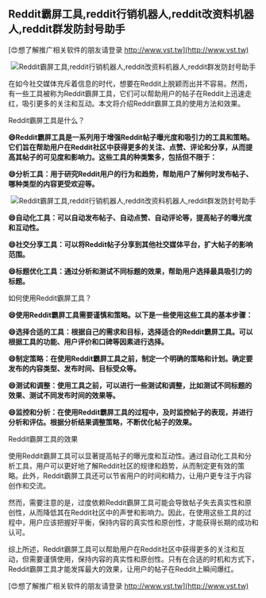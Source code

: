 ## **Reddit霸屏工具,reddit行销机器人,reddit改资料机器人,reddit群发防封号助手**

[😍想了解推广相关软件的朋友请登录 http://www.vst.tw](http://www.vst.tw)

 <center><img src="https://vst.tw/MP4/tuiguang/png/2.png" alt="Reddit霸屏工具,reddit行销机器人,reddit改资料机器人,reddit群发防封号助手"></center>

在如今社交媒体充斥着信息的时代，想要在Reddit上脱颖而出并不容易。然而，有一些工具被称为Reddit霸屏工具，它们可以帮助用户的帖子在Reddit上迅速走红，吸引更多的关注和互动。本文将介绍Reddit霸屏工具的使用方法和效果。

Reddit霸屏工具是什么？

**😄Reddit霸屏工具是一系列用于增强Reddit帖子曝光度和吸引力的工具和策略。它们旨在帮助用户在Reddit社区中获得更多的关注、点赞、评论和分享，从而提高其帖子的可见度和影响力。这些工具的种类繁多，包括但不限于：**

**😄分析工具：用于研究Reddit用户的行为和趋势，帮助用户了解何时发布帖子、哪种类型的内容更受欢迎等。**

 <center><img src="https://vst.tw/MP4/tuiguang/png/8.png" alt="Reddit霸屏工具,reddit行销机器人,reddit改资料机器人,reddit群发防封号助手"></center>

**😄自动化工具：可以自动发布帖子、自动点赞、自动评论等，提高帖子的曝光度和互动性。**

**😄社交分享工具：可以将Reddit帖子分享到其他社交媒体平台，扩大帖子的影响范围。**

**😄标题优化工具：通过分析和测试不同标题的效果，帮助用户选择最具吸引力的标题。**

如何使用Reddit霸屏工具？

**😄使用Reddit霸屏工具需要谨慎和策略。以下是一些使用这些工具的基本步骤：**

**😄选择合适的工具：根据自己的需求和目标，选择适合的Reddit霸屏工具。可以根据工具的功能、用户评价和口碑等因素进行选择。**

**😄制定策略：在使用Reddit霸屏工具之前，制定一个明确的策略和计划。确定要发布的内容类型、发布时间、目标受众等。**

**😄测试和调整：使用工具之前，可以进行一些测试和调整，比如测试不同标题的效果、测试不同发布时间的效果等。**

**😄监控和分析：在使用Reddit霸屏工具的过程中，及时监控帖子的表现，并进行分析和评估。根据分析结果调整策略，不断优化帖子的效果。**

Reddit霸屏工具的效果

使用Reddit霸屏工具可以显著提高帖子的曝光度和互动性。通过自动化工具和分析工具，用户可以更好地了解Reddit社区的规律和趋势，从而制定更有效的策略。此外，Reddit霸屏工具还可以节省用户的时间和精力，让用户更专注于内容创作和交流。

然而，需要注意的是，过度依赖Reddit霸屏工具可能会导致帖子失去真实性和原创性，从而降低其在Reddit社区中的声誉和影响力。因此，在使用这些工具的过程中，用户应该把握好平衡，保持内容的真实性和原创性，才能获得长期的成功和认可。

综上所述，Reddit霸屏工具可以帮助用户在Reddit社区中获得更多的关注和互动，但需要谨慎使用，保持内容的真实性和原创性。只有在合适的时机和方式下，Reddit霸屏工具才能发挥最大的效果，让用户的帖子在Reddit上瞬间爆红。

[😍想了解推广相关软件的朋友请登录 http://www.vst.tw](http://www.vst.tw)



